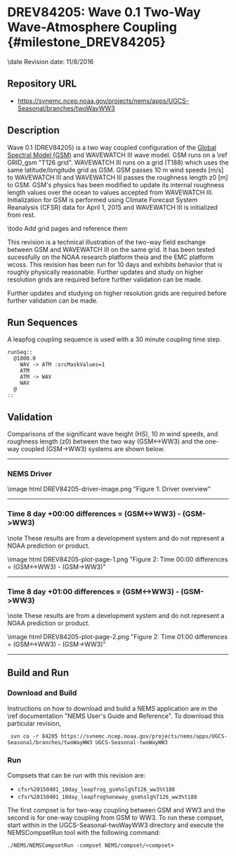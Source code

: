 DREV84205: Wave 0.1 Two-Way Wave-Atmosphere Coupling  {#milestone_DREV84205}
====================================================

\date Revision date: 11/8/2016

Repository URL
--------------

* https://svnemc.ncep.noaa.gov/projects/nems/apps/UGCS-Seasonal/branches/twoWayWW3

Description
-----------

Wave 0.1 (DREV84205) is a two way coupled configuration of the 
[Global Spectral Model (GSM)](http://www.emc.ncep.noaa.gov/index.php?branch=GFS)
and WAVEWATCH III wave model. GSM runs on a 
\ref GRID_gsm "T126 grid".
WAVEWATCH III runs on a grid (T188) which uses the same
latitude/longitude grid as GSM. GSM passes 10 m wind speeds [m/s] to
WAVEWATCH III and WAVEWATCH III passes the roughness length z0 [m] to
GSM. GSM's physics has been modified to update its internal roughness
length values over the ocean to values accepted from WAVEWATCH
III. Initialization for GSM is performed using Climate Forecast System
Reanalysis (CFSR) data for April 1, 2015 and WAVEWATCH III is
initialized from rest.

\todo Add grid pages and reference them

This revision is a technical illustration of the two-way field
exchange between GSM and WAVEWATCH III on the same grid.  It has been
tested sucessfully on the NOAA research platform theia and the EMC
platform wcoss.  This revision has been run for 10 days and exhibits
behavior that is roughly physically reasonable.  Further updates and
study on higher resolution grids are required before further
validation can be made.

Further updates and studying on higher resolution grids are required
before further validation can be made.

Run Sequences
-------------

A leapfog coupling sequence is used with a 30 minute coupling time step.

    runSeq::
      @1800.0
        WAV -> ATM :srcMaskValues=1
        ATM 
        ATM -> WAV
        WAV
      @
    ::
 
Validation
----------

Comparisons of the significant wave height (HS), 10 m wind speeds, and
roughness length (z0) between the two way (GSM<->WW3) and the one-way
coupled (GSM->WW3) systems are shown below.

------------------------------------------------------------------------

### NEMS Driver

\image html DREV84205-driver-image.png "Figure 1: Driver overview"

------------------------------------------------------------------------

### Time 8 day +00:00 differences = (GSM\<->WW3) - (GSM->WW3)

\note These results are from a development system and do not represent
a NOAA prediction or product.

\image html DREV84205-plot-page-1.png "Figure 2: Time 00:00 differences = (GSM\<->WW3) - (GSM->WW3)"

------------------------------------------------------------------------

### Time 8 day +01:00 differences = (GSM\<->WW3) - (GSM->WW3)

\note These results are from a development system and do not represent
a NOAA prediction or product.

\image html DREV84205-plot-page-2.png "Figure 2: Time 01:00 differences = (GSM\<->WW3) - (GSM->WW3)"

------------------------------------------------------------------------

Build and Run
-------------

### Download and Build

Instructions on how to download and build a NEMS application are in
the
\ref documentation "NEMS User's Guide and Reference".
To download this particular revision,

     svn co -r 84205 https://svnemc.ncep.noaa.gov/projects/nems/apps/UGCS-Seasonal/branches/twoWayWW3 UGCS-Seasonal-twoWayWW3

### Run

Compsets that can be run with this revision are:

  * `cfsr%20150401_10day_leapfrog_gsm%slg%T126_ww3%t188`
  * `cfsr%20150401_10day_leapfrog%oneway_gsm%slg%T126_ww3%t188`

The first compset is for two-way coupling between GSM and WW3 and the
second is for one-way coupling from GSM to WW3. To run these compset,
start within in the UGCS-Seasonal-twoWayWW3 directory and execute the
NEMSCompsetRun tool with the following command:
 
    ./NEMS/NEMSCompsetRun -compset NEMS/compset/<compset> 